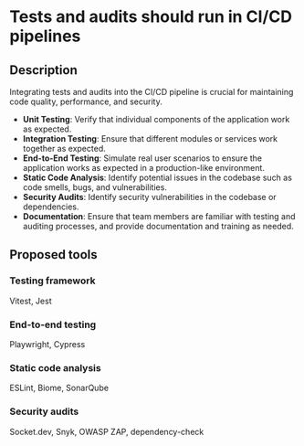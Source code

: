 # Tests and audits should run in CI/CD pipelines

## Description

Integrating tests and audits into the CI/CD pipeline is crucial for maintaining code quality, performance, and security.

- **Unit Testing**: Verify that individual components of the application work as expected.
- **Integration Testing**: Ensure that different modules or services work together as expected.
- **End-to-End Testing**: Simulate real user scenarios to ensure the application works as expected in a production-like environment.
- **Static Code Analysis**: Identify potential issues in the codebase such as code smells, bugs, and vulnerabilities.
- **Security Audits**: Identify security vulnerabilities in the codebase or dependencies.
- **Documentation**: Ensure that team members are familiar with testing and auditing processes, and provide documentation and training as needed.

## Proposed tools

### Testing framework
Vitest, Jest
### End-to-end testing
Playwright, Cypress
### Static code analysis
ESLint, Biome, SonarQube
### Security audits
Socket.dev, Snyk, OWASP ZAP, dependency-check